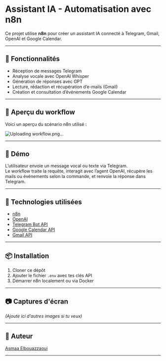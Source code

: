 # Assistant IA - Automatisation avec n8n

Ce projet utilise **n8n** pour créer un assistant IA connecté à Telegram, Gmail, OpenAI et Google Calendar.

---

## 🔧 Fonctionnalités

- Réception de messages Telegram
- Analyse vocale avec OpenAI Whisper
- Génération de réponses avec GPT
- Lecture, rédaction et récupération d’e-mails (Gmail)
- Création et consultation d’événements Google Calendar

---

## 🧠 Aperçu du workflow

Voici un aperçu du scénario n8n utilisé :


![Uploading workflow.png…]()

---

## 🧪 Démo

L’utilisateur envoie un message vocal ou texte via Telegram.  
Le workflow traite la requête, interagit avec l’agent OpenAI, récupère les mails ou événements selon la commande, et renvoie la réponse dans Telegram.

---

## 🚀 Technologies utilisées

- [n8n](https://n8n.io/)
- [OpenAI](https://openai.com/)
- [Telegram Bot API](https://core.telegram.org/bots/api)
- [Google Calendar API](https://developers.google.com/calendar)
- [Gmail API](https://developers.google.com/gmail/api)

---

## 📦 Installation

1. Cloner ce dépôt
2. Ajouter le fichier `.env` avec tes clés API
3. Démarrer n8n localement ou via Docker

---

## 📷 Captures d'écran

_(Ajoute ici d'autres images si tu veux)_

---

## 👤 Auteur

[Asmaa Elbouazzaoui](https://www.linkedin.com/in/asmaa-e-56a006201)

---

